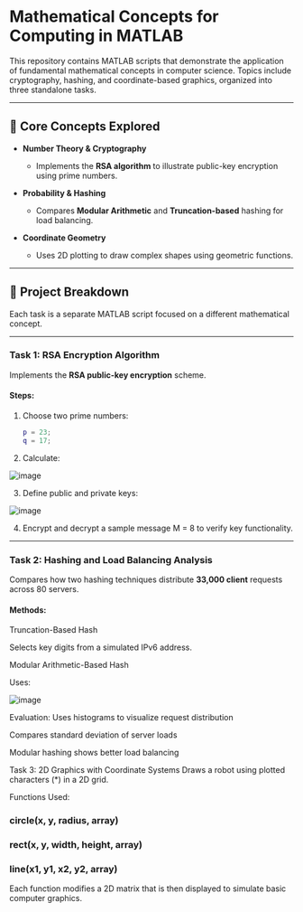 # Mathematical Concepts for Computing in MATLAB

This repository contains MATLAB scripts that demonstrate the application of fundamental mathematical concepts in computer science. Topics include cryptography, hashing, and coordinate-based graphics, organized into three standalone tasks.

---

## 🧠 Core Concepts Explored

- **Number Theory & Cryptography**
  - Implements the **RSA algorithm** to illustrate public-key encryption using prime numbers.

- **Probability & Hashing**
  - Compares **Modular Arithmetic** and **Truncation-based** hashing for load balancing.

- **Coordinate Geometry**
  - Uses 2D plotting to draw complex shapes using geometric functions.

---

## 📂 Project Breakdown

Each task is a separate MATLAB script focused on a different mathematical concept.

---

### Task 1: RSA Encryption Algorithm

Implements the **RSA public-key encryption** scheme.

#### Steps:

1. Choose two prime numbers:
   ```matlab
   p = 23;
   q = 17;
2. Calculate:

![image](https://github.com/user-attachments/assets/13463c54-150b-4edc-9cd5-e96f9689d8d1)

3. Define public and private keys:

![image](https://github.com/user-attachments/assets/9be66536-147d-4554-9319-e0b0a2a949f1)

4. Encrypt and decrypt a sample message M = 8 to verify key functionality.

---

### Task 2: Hashing and Load Balancing Analysis

Compares how two hashing techniques distribute **33,000 client** requests across 80 servers.

#### Methods:
Truncation-Based Hash

Selects key digits from a simulated IPv6 address.

Modular Arithmetic-Based Hash

Uses:

![image](https://github.com/user-attachments/assets/c1400996-28d9-4920-83e0-ee0d2629885a)

Evaluation:
Uses histograms to visualize request distribution

Compares standard deviation of server loads

Modular hashing shows better load balancing

Task 3: 2D Graphics with Coordinate Systems
Draws a robot using plotted characters (*) in a 2D grid.

Functions Used:
### **circle(x, y, radius, array)**

### **rect(x, y, width, height, array)**

### **line(x1, y1, x2, y2, array)**

Each function modifies a 2D matrix that is then displayed to simulate basic computer graphics.
